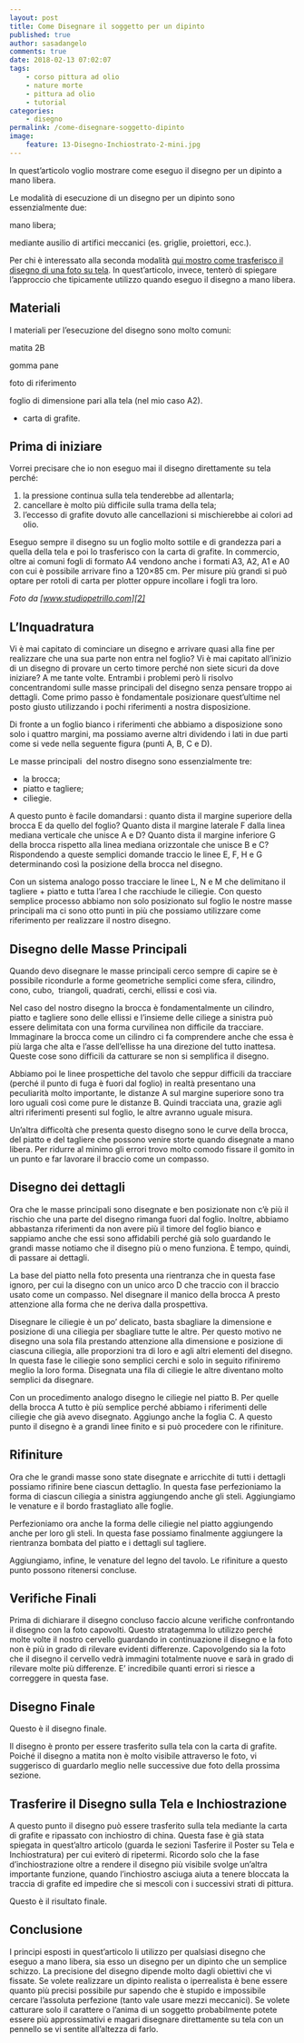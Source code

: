 ```yaml
---
layout: post
title: Come Disegnare il soggetto per un dipinto
published: true
author: sasadangelo
comments: true
date: 2018-02-13 07:02:07
tags:
    - corso pittura ad olio
    - nature morte
    - pittura ad olio
    - tutorial
categories:
    - disegno
permalink: /come-disegnare-soggetto-dipinto
image:
    feature: 13-Disegno-Inchiostrato-2-mini.jpg
---
```




  In quest&#8217;articolo&nbsp;voglio&nbsp;mostrare come eseguo il disegno per un dipinto a mano libera.





  Le modalità di esecuzione di un disegno per un dipinto sono essenzialmente due:



  mano libera;


  mediante ausilio di artifici meccanici (es. griglie, proiettori, ecc.).


Per chi è interessato alla seconda modalità [qui mostro come trasferisco il disegno di una foto su tela][1]. In quest&#8217;articolo, invece, tenterò di spiegare l&#8217;approccio che tipicamente utilizzo quando eseguo il disegno a mano libera.

## Materiali


  I materiali per l&#8217;esecuzione del disegno sono molto comuni:



  matita 2B


  gomma pane


  foto di riferimento


  foglio di dimensione pari alla tela (nel mio caso A2).

  * carta di grafite.



## Prima di iniziare


  Vorrei precisare che io non eseguo mai il disegno direttamente su tela perché:


  1. la pressione continua sulla tela tenderebbe ad allentarla;
  2. cancellare è molto più difficile sulla trama della tela;
  3. l&#8217;eccesso di grafite dovuto alle cancellazioni si mischierebbe ai colori ad olio.


  Eseguo sempre il disegno su un foglio molto sottile e di grandezza pari a quella della tela e poi lo trasferisco con la carta di grafite. In commercio, oltre ai comuni fogli di formato A4 vendono anche i formati A3, A2, A1 e A0 con cui è possibile arrivare fino a 120&#215;85 cm. Per misure più grandi si può optare per rotoli di carta per plotter oppure incollare i fogli tra loro.



  
_Foto da [www.studiopetrillo.com][2]_

## L&#8217;Inquadratura


  Vi è mai capitato di cominciare un disegno e arrivare quasi alla fine per realizzare che una sua parte non entra nel foglio? Vi è mai capitato all&#8217;inizio di un disegno di provare un certo timore perché non siete sicuri da dove iniziare?&nbsp;A me tante volte. Entrambi i problemi però li risolvo concentrandomi sulle masse principali del disegno senza pensare troppo ai dettagli.&nbsp;Come primo passo è fondamentale posizionare quest&#8217;ultime nel posto giusto utilizzando i pochi riferimenti a nostra disposizione.



  Di fronte a un foglio bianco i riferimenti che abbiamo a disposizione sono solo i quattro margini, ma possiamo averne altri dividendo i lati in due parti come si vede nella seguente figura (punti A, B, C e D).





  Le masse principali&nbsp; del nostro disegno sono essenzialmente tre:


  * la brocca;
  * piatto e tagliere;
  * ciliegie.


  A questo punto è facile domandarsi : quanto dista il margine superiore della brocca E da quello del foglio? Quanto dista il margine laterale F dalla linea mediana verticale che unisce A e D? Quanto dista il margine inferiore G della brocca rispetto alla linea mediana orizzontale che unisce B e C? Rispondendo a queste semplici domande traccio le linee E, F, H e G determinando così la posizione della brocca nel disegno.



  Con un sistema analogo posso tracciare le linee L, N e M che delimitano il tagliere + piatto e tutta l&#8217;area I che racchiude le ciliegie. Con questo semplice processo abbiamo non solo posizionato sul foglio le nostre masse principali ma ci sono otto punti in più che possiamo utilizzare come riferimento per realizzare il nostro disegno.


## Disegno delle Masse Principali


  Quando devo disegnare le masse principali cerco sempre di capire se è possibile ricondurle a forme geometriche semplici come sfera, cilindro, cono, cubo,&nbsp; triangoli, quadrati, cerchi, ellissi e così via.





  Nel caso del nostro disegno la brocca è fondamentalmente un cilindro, piatto e tagliere sono delle ellissi e l&#8217;insieme delle ciliege a sinistra può essere delimitata con una forma curvilinea non difficile da tracciare. Immaginare la brocca come un cilindro ci fa comprendere anche che essa è più larga che alta e l&#8217;asse dell&#8217;ellisse ha una direzione del tutto inattesa. Queste cose sono difficili da catturare se non si semplifica il disegno.



  Abbiamo poi le linee prospettiche del tavolo che seppur difficili da tracciare (perché il punto di fuga è fuori dal foglio) in realtà presentano una peculiarità molto importante, le distanze A sul margine superiore sono tra loro uguali così come pure le distanze B. Quindi tracciata una, grazie agli altri riferimenti presenti sul foglio, le altre avranno uguale misura.



  Un&#8217;altra difficoltà che presenta questo disegno sono le curve della brocca, del piatto e del tagliere che possono venire storte quando disegnate a mano libera. Per ridurre al minimo gli errori trovo molto comodo fissare il gomito in un punto e far lavorare il braccio come un compasso.




## Disegno dei dettagli


  Ora che le masse principali sono disegnate e ben posizionate non c&#8217;è più il rischio che una parte del disegno rimanga fuori dal foglio. Inoltre, abbiamo abbastanza riferimenti da non avere più il timore del foglio bianco e sappiamo anche che essi sono affidabili perché già solo guardando le grandi masse notiamo che il disegno più o meno funziona. È tempo, quindi, di passare ai dettagli.



  La base del piatto nella foto presenta una rientranza che in questa fase ignoro, per cui la disegno con un unico arco D che traccio con il braccio usato come un compasso. Nel disegnare il manico della brocca A presto attenzione alla forma che ne deriva dalla prospettiva.



  Disegnare le ciliegie è un po&#8217; delicato, basta sbagliare la dimensione e posizione di una ciliegia per sbagliare tutte le altre. Per questo motivo ne disegno una sola fila prestando attenzione alla dimensione e posizione di ciascuna ciliegia, alle proporzioni tra di loro e agli altri elementi del disegno. In questa fase le ciliegie sono semplici cerchi e solo in seguito rifiniremo meglio la loro forma. Disegnata una fila di ciliegie le altre diventano molto semplici da disegnare.





  Con un procedimento analogo disegno le ciliegie nel piatto B. Per quelle della brocca A tutto è più semplice perché abbiamo i riferimenti delle ciliegie che già avevo disegnato. Aggiungo anche la foglia C. A questo punto il disegno è a grandi linee finito e si può procedere con le rifiniture.




## Rifiniture


  Ora che le grandi masse sono state disegnate e arricchite di tutti i dettagli possiamo rifinire bene ciascun dettaglio. In questa fase perfezioniamo la forma di ciascun ciliegia a sinistra aggiungendo anche gli steli. Aggiungiamo le venature e il bordo frastagliato alle foglie.





  Perfezioniamo ora anche la forma delle ciliegie nel piatto aggiungendo anche per loro gli steli. In questa fase possiamo finalmente aggiungere la rientranza bombata del piatto e i dettagli sul tagliere.


 


  Aggiungiamo, infine, le venature del legno del tavolo. Le rifiniture a questo punto possono ritenersi concluse.




## Verifiche Finali


  Prima di dichiarare il disegno concluso faccio alcune verifiche confrontando il disegno con la foto capovolti. Questo stratagemma lo utilizzo perché molte volte il nostro cervello guardando in continuazione il disegno e la foto non è più in grado di rilevare evidenti differenze. Capovolgendo sia la foto che il disegno il cervello vedrà immagini totalmente nuove e sarà in grado di rilevare molte più differenze. E&#8217; incredibile quanti errori si riesce a correggere in questa fase.




## Disegno Finale

Questo è il disegno finale.




  Il disegno è pronto per essere trasferito sulla tela con la carta di grafite. Poiché il disegno a matita non è molto visibile attraverso le foto, vi suggerisco di guardarlo meglio nelle successive due foto della prossima sezione.


## Trasferire il Disegno sulla Tela e Inchiostrazione


  A questo punto il disegno può essere trasferito sulla tela mediante la carta di grafite e ripassato con inchiostro di china. Questa fase è già stata spiegata in quest&#8217;altro articolo (guarda le sezioni Tasferire il Poster su Tela e Inchiostratura) per cui eviterò di ripetermi. Ricordo solo che la fase d&#8217;inchiostrazione oltre a rendere il disegno più visibile svolge un&#8217;altra importante funzione, quando l&#8217;inchiostro asciuga aiuta a tenere bloccata la traccia di grafite ed impedire che si mescoli con i successivi strati di pittura.


Questo è il risultato finale.

 

## Conclusione


  I principi esposti in quest&#8217;articolo li utilizzo per qualsiasi disegno che eseguo a mano libera, sia esso un disegno per un dipinto che un semplice schizzo. La precisione del disegno dipende molto dagli obiettivi che vi fissate. Se volete realizzare un dipinto realista o iperrealista è bene essere quanto più precisi possibile pur sapendo che è stupido e impossibile cercare l&#8217;assoluta perfezione (tanto vale usare mezzi meccanici). Se volete catturare solo il carattere o l&#8217;anima di un soggetto probabilmente potete essere più approssimativi e magari disegnare direttamente su tela con un pennello se vi sentite all&#8217;altezza di farlo.


 [1]: /come-trasferire-un-disegno-sulla-tela-con-posterrazor/
 [2]: https://www.studiopetrillo.com/formati.html